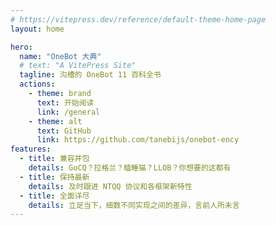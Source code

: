 ```yaml
---
# https://vitepress.dev/reference/default-theme-home-page
layout: home

hero:
  name: "OneBot 大典"
  # text: "A VitePress Site"
  tagline: 沟槽的 OneBot 11 百科全书
  actions:
    - theme: brand
      text: 开始阅读
      link: /general
    - theme: alt
      text: GitHub
      link: https://github.com/tanebijs/onebot-ency
features:
  - title: 兼容并包
    details: GoCQ？拉格兰？瞌睡猫？LLOB？你想要的这都有
  - title: 保持最新
    details: 及时跟进 NTQQ 协议和各框架新特性
  - title: 全面详尽
    details: 立足当下，细数不同实现之间的差异，言前人所未言
---
```

